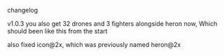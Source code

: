 changelog

v1.0.3
you also get 32 drones and 3 fighters alongside heron now, Which should been like this from the start

also fixed icon@2x, which was previously named heron@2x
